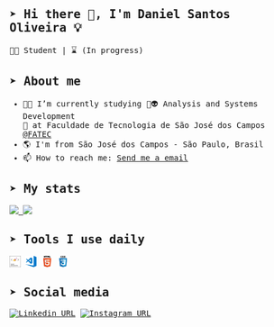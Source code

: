 <samp>

## ➤ Hi there 👋, I'm Daniel Santos Oliveira 💡

🧑‍🎓 Student | ⌛ (In progress)

## ➤ About me 

- :man_technologist: I’m currently studying 📏👽 Analysis and Systems Development   
    :school: at Faculdade de Tecnologia de São José dos Campos [@FATEC](http://fatecsjc-prd.azurewebsites.net/)
- :earth_americas: I'm from São José dos Campos - São Paulo, Brasil
- 📫 How to reach me: [Send me a email](mailto:daniel.oliveira96@fatec.sp.gov.br)

## ➤ My stats

<a href="https://github.com/danielsantosoliveira">
  <img height="180em" src="https://github-readme-stats.vercel.app/api?username=danielsantosoliveira&show_icons=true&theme=buefy" />
  <img height="180em" src="https://github-readme-stats.vercel.app/api/top-langs/?username=danielsantosoliveira&layout=compact&theme=buefy" />
</a>

## ➤ Tools I use daily

<code><img height="20" src="https://raw.githubusercontent.com/github/explore/80688e429a7d4ef2fca1e82350fe8e3517d3494d/topics/styled-components/styled-components.png"></code>
<code><img height="20" src="https://raw.githubusercontent.com/github/explore/80688e429a7d4ef2fca1e82350fe8e3517d3494d/topics/visual-studio-code/visual-studio-code.png"></code>
<code><img height="20" src="https://raw.githubusercontent.com/github/explore/80688e429a7d4ef2fca1e82350fe8e3517d3494d/topics/html/html.png"></code>
<code><img height="20" src="https://raw.githubusercontent.com/github/explore/80688e429a7d4ef2fca1e82350fe8e3517d3494d/topics/css/css.png"></code>

## ➤ Social media

[![Linkedin URL](https://img.shields.io/twitter/url?color=8257e5&label=Linkedin&logo=linkedin&style=for-the-badge&url=https%3A%2F%2Fwww.linkedin.com/in/mpgxc)](https://www.linkedin.com/in/daniel-santos-oliveira-972a14149)
[![Instagram URL](https://img.shields.io/twitter/url?color=8257e5&label=Instagram&logo=instagram&logoColor=%23FFF&style=for-the-badge&url=https%3A%2F%2Fwww.instagram.com/mpgx.c)](https://www.instagram.com/danieloliveirasjc/)

